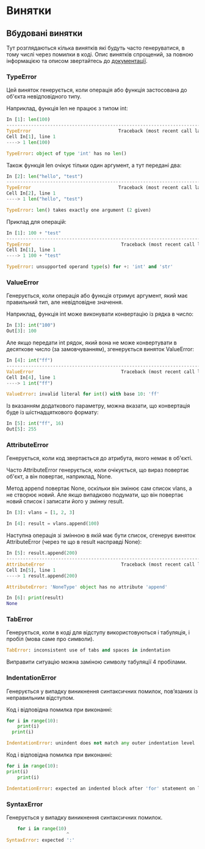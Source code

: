# Винятки

## Вбудовані винятки

Тут розглядаються кілька винятків які будуть часто генеруватися, в тому числі
через помилки в коді.  Опис винятків спрощений, за повною інформацією та описом
звертайтесь до [документації](https://docs.python.org/3/library/exceptions.html).

### TypeError

Цей виняток генерується, коли операція або функція застосована до об'єкта невідповідного типу.

Наприклад, функція len не працює з типом int:

```python
In [1]: len(100)
--------------------------------------------------------------------------
TypeError                                Traceback (most recent call last)
Cell In[1], line 1
----> 1 len(100)

TypeError: object of type 'int' has no len()
```

Також функція len очікує тільки один аргумент, а тут передані два:

```python
In [2]: len("hello", "test")
--------------------------------------------------------------------------
TypeError                                Traceback (most recent call last)
Cell In[2], line 1
----> 1 len("hello", "test")

TypeError: len() takes exactly one argument (2 given)
```

Приклад для операцій:

```python
In [1]: 100 + "test"
---------------------------------------------------------------------------
TypeError                                 Traceback (most recent call last)
Cell In[1], line 1
----> 1 100 + "test"

TypeError: unsupported operand type(s) for +: 'int' and 'str'
```

### ValueError

Генерується, коли операція або функція отримує аргумент, який має правильний
тип, але невідповідне значення.


Наприклад, функція int може виконувати конвертацію із рядка в число:
```python
In [3]: int("100")
Out[3]: 100
```

Але якщо передати int рядок, який вона не може конвертувати в десяткове число
(за замовчуванням), згенерується виняток ValueError:
```python
In [4]: int("ff")
---------------------------------------------------------------------------
ValueError                                Traceback (most recent call last)
Cell In[4], line 1
----> 1 int("ff")

ValueError: invalid literal for int() with base 10: 'ff'
```

Із вказанням додаткового параметру, можна вказати, що конвертація буде із
шістнадцяткового формату:
```python
In [5]: int("ff", 16)
Out[5]: 255
```

### AttributeError

Генерується, коли код звертається до атрибута, якого немає в об'єкті.

Часто AttributeError генерується, коли очікується, що вираз повертає
об'єкт, а він повертає, наприклад, None.

Метод append повертає None, оскільки він змінює сам список vlans, а не створює
новий. Але якщо випадково подумати, що він повертає новий список і записати
його у змінну result.

```python
In [3]: vlans = [1, 2, 3]

In [4]: result = vlans.append(100)
```

Наступна операція зі змінною в якій має бути список, сгенерує виняток
AttributeError (через те що в result насправді None):
```python
In [5]: result.append(200)
---------------------------------------------------------------------------
AttributeError                            Traceback (most recent call last)
Cell In[5], line 1
----> 1 result.append(200)

AttributeError: 'NoneType' object has no attribute 'append'

In [6]: print(result)
None
```


### TabError

Генерується, коли в коді для відступу використовуються і табуляція, і пробіл
(мова саме про символи).

```python
TabError: inconsistent use of tabs and spaces in indentation
```

Виправити ситуацію можна заміною символу табуляції 4 пробілами.


### IndentationError

Генерується у випадку виникнення синтаксичних помилок, пов’язаних із
неправильним відступом.

Код і відповідна помилка при виконанні:

```python
for i in range(10):
    print(i)
  print(i)

IndentationError: unindent does not match any outer indentation level
```

Код і відповідна помилка при виконанні:

```python
for i in range(10):
print(i)
    print(i)

IndentationError: expected an indented block after 'for' statement on line 2
```

### SyntaxError

Генерується у випадку виникнення синтаксичних помилок.

```python
    for i in range(10)
                      ^
SyntaxError: expected ':'
```

